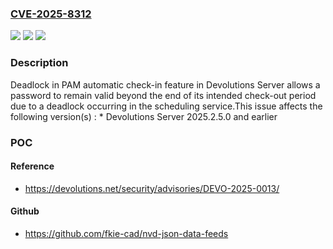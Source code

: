 ### [CVE-2025-8312](https://cve.mitre.org/cgi-bin/cvename.cgi?name=CVE-2025-8312)
![](https://img.shields.io/static/v1?label=Product&message=Server&color=blue)
![](https://img.shields.io/static/v1?label=Version&message=0%20&color=brightgreen)
![](https://img.shields.io/static/v1?label=Vulnerability&message=CWE-833%3A%20Deadlock&color=brightgreen)

### Description

Deadlock in PAM automatic check-in feature in Devolutions Server allows a password to remain valid beyond the end of its intended check-out period due to a deadlock occurring in the scheduling service.This issue affects the following version(s) :  *  Devolutions Server 2025.2.5.0 and earlier

### POC

#### Reference
- https://devolutions.net/security/advisories/DEVO-2025-0013/

#### Github
- https://github.com/fkie-cad/nvd-json-data-feeds


